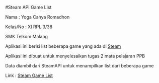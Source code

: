 #Steam API Game List


Nama : Yoga Cahya Romadhon

Kelas/No : XI RPL 3/38

SMK Telkom Malang

Aplikasi ini berisi list beberapa game yang ada di [Steam](store.steampowered.com/)

Aplikasi ini dibuat untuk menyelesaikan tugas 2 mata pelajaran PPB

Data diambil dari SteamAPI untuk menampilkan list dari beberapa game

Link : [Steam Game List](https://drive.google.com/file/d/136eXVMGFWBrHkGlC3yhEQVJo8Kx_3f1q/view?usp=sharing)

